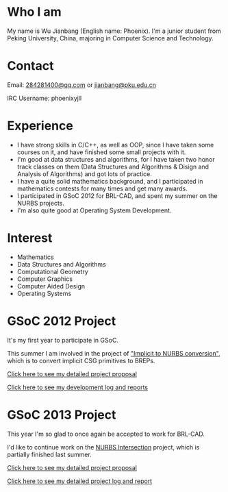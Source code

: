 # Who I am

My name is Wu Jianbang (English name: Phoenix). I'm a junior student
from Peking University, China, majoring in Computer Science and
Technology.

# Contact

Email: 284281400@qq.com or jianbang@pku.edu.cn

IRC Username: phoenixyjll

# Experience

-   I have strong skills in C/C++, as well as OOP, since I have taken
    some courses on it, and have finished some small projects with it.
-   I'm good at data structures and algorithms, for I have taken two
    honor track classes on them (Data Structures and Algorithms & Disign
    and Analysis of Algorithms) and got lots of practice.
-   I have a quite solid mathematics background, and I participated in
    mathematics contests for many times and get many awards.
-   I participated in GSoC 2012 for BRL-CAD, and spent my summer on the
    NURBS projects.
-   I'm also quite good at Operating System Development.

# Interest

-   Mathematics
-   Data Structures and Algorithms
-   Computational Geometry
-   Computer Graphics
-   Computer Aided Design
-   Operating Systems

# GSoC 2012 Project

It's my first year to participate in GSoC.

This summer I am involved in the project of ["Implicit to NURBS
conversion"](/wiki/Implicit_to_NURBS_conversion.md), which
is to convert implicit CSG primitives to BREPs.

[Click here to see my detailed project proposal](GSoc2012/Proposal.md)

[Click here to see my development log and reports](GSoc2012/Reports.md)

# GSoC 2013 Project

This year I'm so glad to once again be accepted to work for BRL-CAD.

I'd like to continue work on the [NURBS
Intersection](/wiki/NURBS_Intersections.md) project, which is
partially finished last summer.

[Click here to see my detailed project proposal](GSoc2013/Proposal.md)

[Click here to see my detailed project log and report](GSoc2013/Reports.md)
